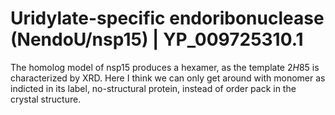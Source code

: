 # Uridylate-specific endoribonuclease (NendoU/nsp15) | YP\_009725310.1

The homolog model of nsp15 produces a hexamer, as the template $2H85$ is characterized by XRD. Here I think we can only get around with monomer as indicted in its label, no-structural protein, instead of order pack in the crystal structure. 
